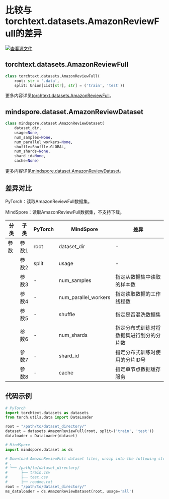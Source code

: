 # 比较与torchtext.datasets.AmazonReviewFull的差异

[![查看源文件](https://mindspore-website.obs.cn-north-4.myhuaweicloud.com/website-images/r2.3.2/resource/_static/logo_source.svg)](https://gitee.com/mindspore/docs/blob/r2.3.2/docs/mindspore/source_zh_cn/note/api_mapping/pytorch_diff/AmazonReviewFull.md)

## torchtext.datasets.AmazonReviewFull

```python
class torchtext.datasets.AmazonReviewFull(
    root: str = '.data',
    split: Union[List[str], str] = ('train', 'test'))
```

更多内容详见[torchtext.datasets.AmazonReviewFull](https://pytorch.org/text/0.9.0/datasets.html#amazonreviewfull)。

## mindspore.dataset.AmazonReviewDataset

```python
class mindspore.dataset.AmazonReviewDataset(
    dataset_dir,
    usage=None,
    num_samples=None,
    num_parallel_workers=None,
    shuffle=Shuffle.GLOBAL,
    num_shards=None,
    shard_id=None,
    cache=None)
```

更多内容详见[mindspore.dataset.AmazonReviewDataset](https://mindspore.cn/docs/zh-CN/r2.3.2/api_python/dataset/mindspore.dataset.AmazonReviewDataset.html#mindspore.dataset.AmazonReviewDataset)。

## 差异对比

PyTorch：读取AmazonReviewFull数据集。

MindSpore：读取AmazonReviewFull数据集，不支持下载。

| 分类 | 子类 |PyTorch | MindSpore | 差异 |
| --- | ---   | ---   | ---        |---  |
|参数 | 参数1 | root    | dataset_dir    | - |
|     | 参数2 | split      | usage    |- |
|     | 参数3 | -    | num_samples | 指定从数据集中读取的样本数 |
|     | 参数4 | -    | num_parallel_workers | 指定读取数据的工作线程数 |
|     | 参数5 | -    | shuffle  | 指定是否混洗数据集 |
|     | 参数6 | -    | num_shards | 指定分布式训练时将数据集进行划分的分片数 |
|     | 参数7 | -    | shard_id | 指定分布式训练时使用的分片ID号 |
|     | 参数8 | -    | cache | 指定单节点数据缓存服务 |

## 代码示例

```python
# PyTorch
import torchtext.datasets as datasets
from torch.utils.data import DataLoader

root = "/path/to/dataset_directory/"
dataset = datasets.AmazonReviewFull(root, split=('train', 'test'))
dataloader = DataLoader(dataset)

# MindSpore
import mindspore.dataset as ds

# Download AmazonReviewFull dataset files, unzip into the following structure
# .
# └── /path/to/dataset_directory/
#      ├── train.csv
#      ├── test.csv
#      ├── readme.txt
root = "/path/to/dataset_directory/"
ms_dataloader = ds.AmazonReviewDataset(root, usage='all')
```
